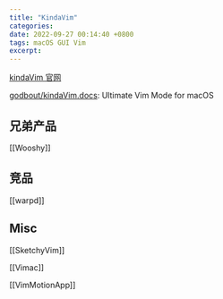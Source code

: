 ```yaml
---
title: "KindaVim"
categories: 
date: 2022-09-27 00:14:40 +0800
tags: macOS GUI Vim
excerpt: 
---
```


[kindaVim 官网](https://kindavim.app/)

[godbout/kindaVim.docs](https://github.com/godbout/kindaVim.docs): Ultimate Vim Mode for macOS


## 兄弟产品

[[Wooshy]]

## 竞品

[[warpd]]


## Misc

[[SketchyVim]]

[[Vimac]]

[[VimMotionApp]]




